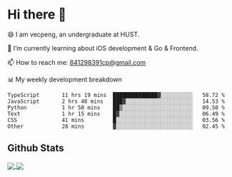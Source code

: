 
# Hi there 👋
😄 I am vecpeng, an undergraduate at HUST.

🌱 I’m currently learning about iOS development & Go & Frontend.

📫 How to reach me: 841298391cp@gmail.com

📊 My weekly development breakdown
<!--START_SECTION:waka-->

```text
TypeScript       11 hrs 19 mins  ██████████████▓░░░░░░░░░░   58.72 %
JavaScript       2 hrs 48 mins   ███▓░░░░░░░░░░░░░░░░░░░░░   14.53 %
Python           1 hr 50 mins    ██▒░░░░░░░░░░░░░░░░░░░░░░   09.50 %
Text             1 hr 15 mins    █▓░░░░░░░░░░░░░░░░░░░░░░░   06.49 %
CSS              41 mins         █░░░░░░░░░░░░░░░░░░░░░░░░   03.56 %
Other            28 mins         ▓░░░░░░░░░░░░░░░░░░░░░░░░   02.45 %
```

<!--END_SECTION:waka-->

## Github Stats
<a href="https://github.com/anuraghazra/github-readme-stats">
  <img align="center" src="https://github-readme-stats.vercel.app/api?username=vecpeng&count_private=true&hide=stars" />
</a>
<a href="https://github.com/anuraghazra/convoychat">
  <img align="center" src="https://github-readme-stats.vercel.app/api/top-langs/?username=vecpeng&layout=compact" />
</a>
